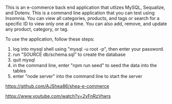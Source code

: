 This is an e-commerce back end application that utlizes MySQL, Sequalize, and Dotenv. This is a command line application that you can test using Insomnia. You can view all categories, products, and tags or search for a specific ID to view only one at a time. You can also add, remove, and update any product, category, or tag.

To use the application, follow these steps:

1. log into mysql shell using "mysql -u root -p", then enter your password.
2. run "SOURCE db/schema.sql" to create the database
3. quit mysql
4. in the command line, enter "npm run seed" to seed the data into the tables
5. enter "node server" into the command line to start the server

https://github.com/AJShea86/shea-e-commerce

https://www.youtube.com/watch?v=2yFnRzVtwrs
